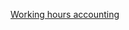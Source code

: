 [Working hours accounting](https://docs.google.com/spreadsheets/d/1pRTfBInj7QxdEivSyqpqwCBuoIAjCliaKfSf3CG-S_o/edit?usp=sharing)
